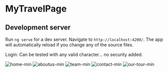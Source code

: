 # MyTravelPage

## Development server

Run `ng serve` for a dev server. Navigate to `http://localhost:4200/`. The app will automatically reload if you change any of the source files.

Login: Can be tested with any valid character... no security added.

![home-min](https://user-images.githubusercontent.com/47652874/114296657-28d8ff80-9ab5-11eb-847e-5bab6ea99ad4.jpg)
![aboutus-min](https://user-images.githubusercontent.com/47652874/114287057-a0367100-9a6c-11eb-9543-c01f43bfc59b.png)
![team-min](https://user-images.githubusercontent.com/47652874/114287099-ea1f5700-9a6c-11eb-913c-73d977a0ab51.png)
![contact-min](https://user-images.githubusercontent.com/47652874/114287064-b3e1d780-9a6c-11eb-87d2-457bdbb26874.png)
![our-tour-min](https://user-images.githubusercontent.com/47652874/114287085-d5db5a00-9a6c-11eb-9d70-d10adaf97e59.png)

